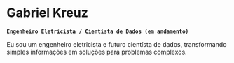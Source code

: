 # Gabriel Kreuz

**`Engenheiro Eletricista / Cientista de Dados (em andamento)`**

Eu sou um engenheiro eletricista e futuro cientísta de dados, transformando simples informações em soluções para problemas complexos.

